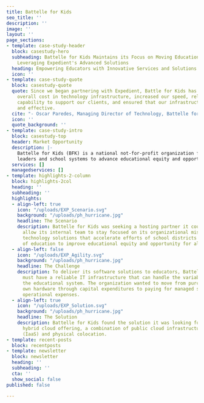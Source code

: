```yaml
---
title: Battelle for Kids
seo_title: ''
description: ''
image: ''
layout: ''
page_sections:
- template: case-study-header
  block: casestudy-hero
  subheading: Battelle for Kids Maintains its Focus on Moving Education Forward by
    Leveraging Expedient's Advanced Solutions
  heading: Empowering Educators with Innovative Services and Solutions
  icon: ''
- template: case-study-quote
  block: casestudy-quote
  quote: Since we began partnering with Expedient, Battle for Kids has reduced our
    overall cost in technology infrastructure, increased our speed, reliability and
    capability to support our clients, and ensured that our infrastructure is stable
    and effective.
  cite: "- Oscar Paredes, Managing Director of Technology, Battelle for Kids"
  icon: ''
  quote_background: ''
- template: case-study-intro
  block: casestudy-top
  header: Market Opportunity
  description: |-
    Battelle for Kids (BFK) is a national not-for-profit organization focused on developing innovative services and solutions that empower teachers,
    leaders and school systems to advance educational equity and opportunity for all students. BFK collaborates with state departments of education, urban, suburban and rural schools, and other education-focused organizations in more than 30 states to move education forward.
  services: []
  managedservices: []
- template: highlights-2-column
  block: highlights-2col
  heading: ''
  subheading: ''
  highlights:
  - align-left: true
    icon: "/uploads/EXP_Scenario.svg"
    background: "/uploads/ph_hurricane.jpg"
    headline: The Scenario
    description: Battelle for Kids was seeking a hosting partner it could trust to
      allow its internal team to stay focused on its organizational mission and developing
      technology solutions that accelerate efforts of school districts and state departments
      of education to improve educational equity and opportunity for all students.
  - align-left: false
    icon: "/uploads/EXP_Agility.svg"
    background: "/uploads/ph_hurricane.jpg"
    headline: The Challenge
    description: To deliver its software solutions to educators, Battelle for Kids
      must have a reliable IT infrastructure that can handle the variable demand of
      the educational system. The organization wanted to move from purchasing its
      own hardware through capital expenditures to paying for managed services through
      operational expenses.
  - align-left: true
    icon: "/uploads/EXP_Solution.svg"
    background: "/uploads/ph_hurricane.jpg"
    headline: The Solution
    description: Battelle for Kids found the solution it was looking for with Expedient’s
      hybrid cloud offering, a combination of public cloud infrastructure as a service
      (IaaS) and physical colocation.
- template: recent-posts
  block: recentposts
- template: newsletter
  block: newsletter
  heading: ''
  subheading: ''
  cta: ''
  show_social: false
published: false

---
```

